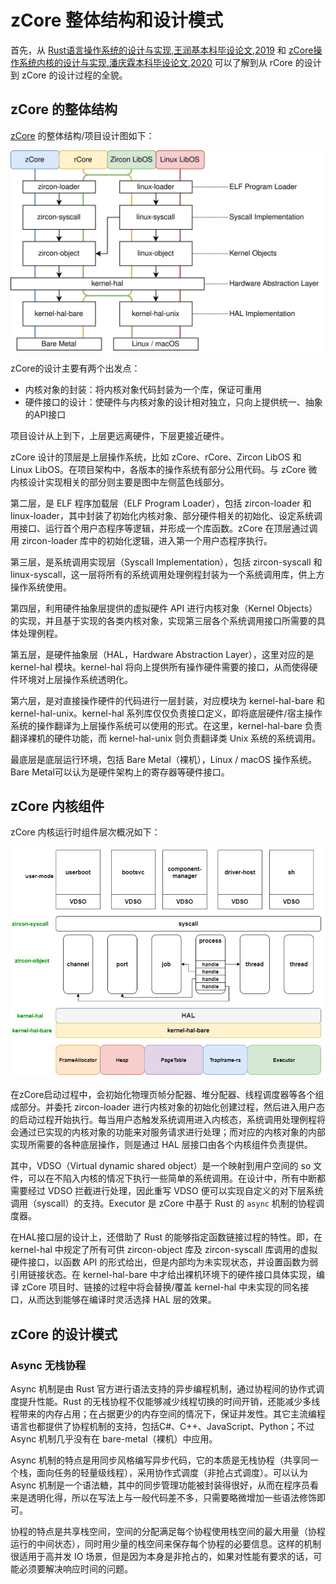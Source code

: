 # zCore 整体结构和设计模式

首先，从 [Rust语言操作系统的设计与实现,王润基本科毕设论文,2019](https://github.com/rcore-os/zCore/wiki/files/wrj-thesis.pdf) 和 [zCore操作系统内核的设计与实现,潘庆霖本科毕设论文,2020](https://github.com/rcore-os/zCore/wiki/files/pql-thesis.pdf) 可以了解到从 rCore 的设计到 zCore 的设计过程的全貌。

## zCore 的整体结构

[zCore](https://github.com/rcore-os/zCore) 的整体结构/项目设计图如下：

![img](img/structure.svg)

zCore的设计主要有两个出发点：

- 内核对象的封装：将内核对象代码封装为一个库，保证可重用
- 硬件接口的设计：使硬件与内核对象的设计相对独立，只向上提供统一、抽象的API接口

项目设计从上到下，上层更远离硬件，下层更接近硬件。

zCore 设计的顶层是上层操作系统，比如 zCore、rCore、Zircon LibOS 和 Linux LibOS。在项目架构中，各版本的操作系统有部分公用代码。与 zCore 微内核设计实现相关的部分则主要是图中左侧蓝色线部分。

第二层，是 ELF 程序加载层（ELF Program Loader），包括 zircon-loader 和 linux-loader，其中封装了初始化内核对象、部分硬件相关的初始化、设定系统调用接口、运行首个用户态程序等逻辑，并形成一个库函数。zCore 在顶层通过调用 zircon-loader 库中的初始化逻辑，进入第一个用户态程序执行。

第三层，是系统调用实现层（Syscall Implementation），包括 zircon-syscall 和 linux-syscall，这一层将所有的系统调用处理例程封装为一个系统调用库，供上方操作系统使用。

第四层，利用硬件抽象层提供的虚拟硬件 API 进行内核对象（Kernel Objects）的实现，并且基于实现的各类内核对象，实现第三层各个系统调用接口所需要的具体处理例程。

第五层，是硬件抽象层（HAL，Hardware Abstraction Layer），这里对应的是 kernel-hal 模块。kernel-hal 将向上提供所有操作硬件需要的接口，从而使得硬件环境对上层操作系统透明化。

第六层，是对直接操作硬件的代码进行一层封装，对应模块为 kernel-hal-bare 和 kernel-hal-unix。kernel-hal 系列库仅仅负责接口定义，即将底层硬件/宿主操作系统的操作翻译为上层操作系统可以使用的形式。在这里，kernel-hal-bare 负责翻译裸机的硬件功能，而 kernel-hal-unix 则负责翻译类 Unix 系统的系统调用。

最底层是底层运行环境，包括 Bare Metal（裸机），Linux / macOS 操作系统。Bare Metal可以认为是硬件架构上的寄存器等硬件接口。

## zCore 内核组件

zCore 内核运行时组件层次概况如下：

![image-20200805123801306](img/image-20200805123801306.png)

在zCore启动过程中，会初始化物理页帧分配器、堆分配器、线程调度器等各个组成部分。并委托 zircon-­loader 进行内核对象的初始化创建过程，然后进入用户态的启动过程开始执行。每当用户态触发系统调用进入内核态，系统调用处理例程将会通过已实现的内核对象的功能来对服务请求进行处理；而对应的内核对象的内部实现所需要的各种底层操作，则是通过 HAL 层接口由各个内核组件负责提供。

其中，VDSO（Virtual dynamic shared object）是一个映射到用户空间的 so 文件，可以在不陷入内核的情况下执行一些简单的系统调用。在设计中，所有中断都需要经过 VDSO 拦截进行处理，因此重写 VDSO 便可以实现自定义的对下层系统调用（syscall）的支持。Executor 是 zCore 中基于 Rust 的 `async` 机制的协程调度器。

在HAL接口层的设计上，还借助了 Rust 的能够指定函数链接过程的特性。即，在 kernel-­hal 中规定了所有可供 zircon­-object 库及 zircon-­syscall 库调用的虚拟硬件接口，以函数 API 的形式给出，但是内部均为未实现状态，并设置函数为弱引用链接状态。在 kernel­-hal-­bare 中才给出裸机环境下的硬件接口具体实现，编译 zCore 项目时、链接的过程中将会替换/覆盖 kernel-­hal 中未实现的同名接口，从而达到能够在编译时灵活选择 HAL 层的效果。

## zCore 的设计模式

### Async 无栈协程

Async 机制是由 Rust 官方进行语法支持的异步编程机制，通过协程间的协作式调度提升性能。Rust 的无栈协程不仅能够减少线程切换的时间开销，还能减少多线程带来的内存占用；在占据更少的内存空间的情况下，保证并发性。其它主流编程语言也都提供了协程机制的支持，包括C#、C++、JavaScript、Python；不过 Async 机制几乎没有在 bare-metal（裸机）中应用。

Async 机制的特点是用同步风格编写异步代码，它的本质是无栈协程（共享同一个栈，面向任务的轻量级线程），采用协作式调度（非抢占式调度）。可以认为 Async 机制是一个语法糖，其中的同步管理功能被封装得很好，从而在程序员看来是透明化得，所以在写法上与一般代码差不多，只需要略微增加一些语法修饰即可。

协程的特点是共享栈空间，空间的分配满足每个协程使用栈空间的最大用量（协程运行的中间状态），同时用少量的栈空间来保存每个协程的必要信息。这样的机制很适用于高并发 IO 场景，但是因为本身是非抢占的，如果对性能有要求的话，可能必须要解决响应时间的问题。









